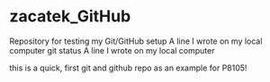 # zacatek_GitHub
Repository for testing my Git/GitHub setup
A line I wrote on my local computer git status
A line I wrote on my local computer  

this is a quick, first git and github repo as an example for P8105!
